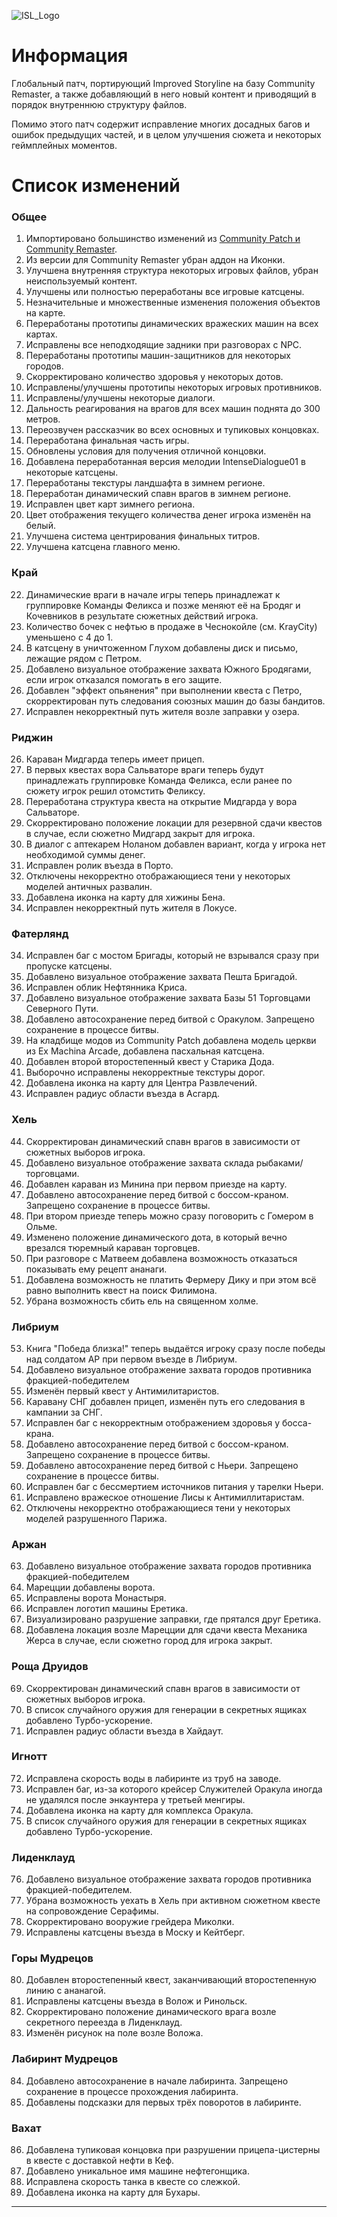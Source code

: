 ![ISL_Logo](https://i.imgur.com/e3I0Gwj.png)
# Информация

Глобальный патч, портирующий Improved Storyline на базу Community Remaster, а также добавляющий в него новый контент и приводящий в порядок внутреннюю структуру файлов. 

Помимо этого патч содержит исправление многих досадных багов и ошибок предыдущих частей, и в целом улучшения сюжета и некоторых геймплейных моментов.

# Список изменений

### Общее

1. Импортировано большинство изменений из [Community Patch и Community Remaster](https://github.com/DeusExMachinaTeam/EM-CommunityPatch).
2. Из версии для Community Remaster убран аддон на Иконки.
3. Улучшена внутренняя структура некоторых игровых файлов, убран неиспользуемый контент.
4. Улучшены или полностью переработаны все игровые катсцены.
5. Незначительные и множественные изменения положения объектов на карте.
6. Переработаны прототипы динамических вражеских машин на всех картах.
7. Исправлены все неподходящие задники при разговорах с NPC.
8. Переработаны прототипы машин-защитников для некоторых городов.
9. Скорректировано количество здоровья у некоторых дотов.
10. Исправлены/улучшены прототипы некоторых игровых противников.
11. Исправлены/улучшены некоторые диалоги.
12. Дальность реагирования на врагов для всех машин поднята до 300 метров.
13. Переозвучен рассказчик во всех основных и тупиковых концовках.
14. Переработана финальная часть игры.
15. Обновлены условия для получения отличной концовки.
16. Добавлена переработанная версия мелодии IntenseDialogue01 в некоторые катсцены.
17. Переработаны текстуры ландшафта в зимнем регионе.
18. Переработан динамический спавн врагов в зимнем регионе.
19. Исправлен цвет карт зимнего региона.
20. Цвет отображения текущего количества денег игрока изменён на белый.
21. Улучшена система центрирования финальных титров.
21. Улучшена катсцена главного меню.

### Край

22. Динамические враги в начале игры теперь принадлежат к группировке Команды Феликса и позже меняют её на Бродяг и Кочевников в результате сюжетных действий игрока.
23. Количество бочек с нефтью в продаже в Чеснокойле (см. KrayCity) уменьшено с 4 до 1.
23. В катсцену в уничтоженном Глухом добавлены диск и письмо, лежащие рядом с Петром.
23. Добавлено визуальное отображение захвата Южного Бродягами, если игрок отказался помогать в его защите.
24. Добавлен "эффект опьянения" при выполнении квеста с Петро, скорректирован путь следования союзных машин до базы бандитов.
25. Исправлен некорректный путь жителя возле заправки у озера.

### Риджин

26. Караван Мидгарда теперь имеет прицеп.
27. В первых квестах вора Сальваторе враги теперь будут принадлежать группировке Команда Феликса, если ранее по сюжету игрок решил отомстить Феликсу.
28. Переработана структура квеста на открытие Мидгарда у вора Сальваторе.
29. Скорректировано положение локации для резервной сдачи квестов в случае, если сюжетно Мидгард закрыт для игрока.
30. В диалог с аптекарем Ноланом добавлен вариант, когда у игрока нет необходимой суммы денег.
31. Исправлен ролик въезда в Порто.
32. Отключены некорректно отображающиеся тени у некоторых моделей античных развалин.
33. Добавлена иконка на карту для хижины Бена.
34. Исправлен некорректный путь жителя в Локусе.

### Фатерлянд

34. Исправлен баг с мостом Бригады, который не взрывался сразу при пропуске катсцены.
35. Добавлено визуальное отображение захвата Пешта Бригадой.
36. Исправлен облик Нефтянника Криса.
37. Добавлено визуальное отображение захвата Базы 51 Торговцами Северного Пути.
38. Добавлено автосохранение перед битвой с Оракулом. Запрещено сохранение в процессе битвы.
39. На кладбище модов из Community Patch добавлена модель церкви из Ex Machina Arcade, добавлена пасхальная катсцена.
40. Добавлен второй второстепенный квест у Старика Дода.
41. Выборочно исправлены некорректные текстуры дорог.
42. Добавлена иконка на карту для Центра Развлечений.
43. Исправлен радиус области въезда в Асгард.

### Хель

44. Скорректирован динамический спавн врагов в зависимости от сюжетных выборов игрока.
45. Добавлено визуальное отображение захвата склада рыбаками/торговцами.
46. Добавлен караван из Минина при первом приезде на карту.
47. Добавлено автосохранение перед битвой с боссом-краном. Запрещено сохранение в процессе битвы.
48. При втором приезде теперь можно сразу поговорить с Гомером в Ольме.
49. Изменено положение динамического дота, в который вечно врезался тюремный караван торговцев.
50. При разговоре с Матвеем добавлена возможность отказаться показывать ему рецепт ананаги.
51. Добавлена возможность не платить Фермеру Дику и при этом всё равно выполнить квест на поиск Филимона.
52. Убрана возможность сбить ель на священном холме.

### Либриум

53. Книга "Победа близка!" теперь выдаётся игроку сразу после победы над солдатом АР при первом въезде в Либриум.
54. Добавлено визуальное отображение захвата городов противника фракцией-победителем
55. Изменён первый квест у Антимилитаристов.
56. Каравану СНГ добавлен прицеп, изменён путь его следования в кампании за СНГ.
57. Исправлен баг с некорректным отображением здоровья у босса-крана.
58. Добавлено автосохранение перед битвой с боссом-краном. Запрещено сохранение в процессе битвы.
59. Добавлено автосохранение перед битвой с Ньери. Запрещено сохранение в процессе битвы.
60. Исправлен баг с бессмертием источников питания у тарелки Ньери.
61. Исправлено вражеское отношение Лисы к Антимиллитаристам.
62. Отключены некорректно отображающиеся тени у некоторых моделей разрушенного Парижа.

### Аржан

63. Добавлено визуальное отображение захвата городов противника фракцией-победителем
64. Марецции добавлены ворота.
65. Исправлены ворота Монастыря.
66. Исправлен логотип машины Еретика.
67. Визуализировано разрушение заправки, где прятался друг Еретика.
68. Добавлена локация возле Марецции для сдачи квеста Механика Жерса в случае, если сюжетно город для игрока закрыт.

### Роща Друидов

69. Скорректирован динамический спавн врагов в зависимости от сюжетных выборов игрока.
70. В список случайного оружия для генерации в секретных ящиках добавлено Турбо-ускорение.
71. Исправлен радиус области въезда в Хайдаут.

### Игнотт

72. Исправлена скорость воды в лабиринте из труб на заводе.
73. Исправлен баг, из-за которого крейсер Служителей Оракула иногда не удалялся после энкаунтера у третьей менгиры.
74. Добавлена иконка на карту для комплекса Оракула.
75. В список случайного оружия для генерации в секретных ящиках добавлено Турбо-ускорение.

### Лиденклауд

76. Добавлено визуальное отображение захвата городов противника фракцией-победителем.
77. Убрана возможность уехать в Хель при активном сюжетном квесте на сопровождение Серафимы.
78. Скорректировано вооружие грейдера Миколки.
79. Исправлены катсцены въезда в Моску и Кейтберг.

### Горы Мудрецов

80. Добавлен второстепенный квест, заканчивающий второстепенную линию с ананагой.
81. Исправлены катсцены въезда в Волож и Ринольск.
82. Скорректировано положение динамического врага возле секретного переезда в Лиденклауд.
83. Изменён рисунок на поле возле Воложа.

### Лабиринт Мудрецов

84. Добавлено автосохранение в начале лабиринта. Запрещено сохранение в процессе прохождения лабиринта.
85. Добавлены подсказки для первых трёх поворотов в лабиринте.

### Вахат

86. Добавлена тупиковая концовка при разрушении прицепа-цистерны в квесте с доставкой нефти в Кеф.
87. Добавлено уникальное имя машине нефтегонщика.
88. Исправлена скорость танка в квесте со слежкой.
89. Добавлена иконка на карту для Бухары.

***